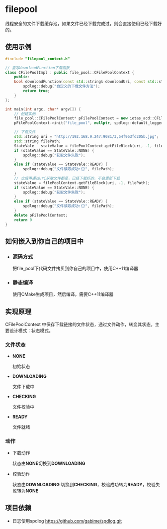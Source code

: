 # filepool
线程安全的文件下载缓存池，如果文件已经下载完成过，则会直接使用已经下载好的。

## 使用示例

```c++
#include "filepool_context.h"

// 重写downloadFunction下载函数
class CFilePoolImpl : public file_pool::CFilePoolContext {
    public:
    bool downloadFunction(const std::string& downloadUri, const std::string& filePath, void* userData) override {
        spdlog::debug("自定义的下载文件方法");
        return true;
    }
};

int main(int argc, char* argv[]) {
    // 创建实例
    file_pool::CFilePoolContext* pFilePoolContext = new iotas_acd::CFilePoolImpl();
    pFilePoolContext->init("file_pool", nullptr, spdlog::default_logger());

    // 下载文件
    std::string uri = "http://192.168.9.247:9081/3,54f963fd205b.jpg";
    std::string filePath;
    StateVale   stateValue = filePoolContext.getFileBlock(uri, -1, filePath);
    if (stateValue == StateVale::NONE) {
        spdlog::debug("获取文件失败");
    }
    else if (stateValue == StateVale::READY) {
        spdlog::debug("文件读取成功:{}", filePath);
    }
    // 之后再通过uri获取文件都是，已经下载好的，不会重新下载
    stateValue = filePoolContext.getFileBlock(uri, -1, filePath);
    if (stateValue == StateVale::NONE) {
        spdlog::debug("获取文件失败");
    }
    else if (stateValue == StateVale::READY) {
        spdlog::debug("文件读取成功:{}", filePath);
    }
    delete pFilePoolContext;
    return 0
}
```


## 如何嵌入到你自己的项目中

- ### 源码方式

  把file_pool下代码文件拷贝到你自己的项目中，使用C++11编译器

- ### **静态编译**

  使用CMake生成项目，然后编译，需要C++11编译器

## 实现原理

CFilePoolContext 中保存下载链接的文件状态，通过文件动作，转变其状态。主要设计模式：状态模式。

### 文件状态

- **NONE**

  初始状态

- **DOWNLOADING** 

  文件下载中

- **CHECKING**

  文件校验中

- **READY**

  文件就绪

### 动作

- 下载动作

  状态由**NONE**切换到**DOWNLOADING**

- 校验动作

  状态由**DOWNLOADING** 切换到**CHECKING**，校验成功转为**READY**，校验失败转为**NONE**



## 项目依赖

- 日志使用spdlog https://github.com/gabime/spdlog.git

 